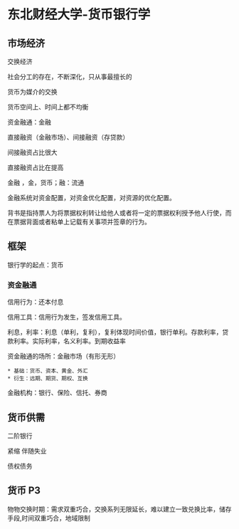 # 东北财经大学-货币银行学

## 市场经济

交换经济

社会分工的存在，不断深化，只从事最擅长的

货币为媒介的交换

货币空间上、时间上都不均衡

资金融通：金融

直接融资（金融市场）、间接融资（存贷款）

间接融资占比很大

直接融资占比在提高

金融 ，金，货币；融：流通

金融系统对资金配置，对资金优化配置，对资源的优化配置。



背书是指持票人为将票据权利转让给他人或者将一定的票据权利授予他人行使，而在票据背面或者粘单上记载有关事项并签章的行为。

## 框架

银行学的起点：货币



### 资金融通

信用行为：还本付息

信用工具：信用行为发生，签发信用工具。

利息，利率：利息（单利，复利），复利体现时间价值，银行单利。存款利率，贷款利率。实际利率，名义利率。到期收益率

资金融通的场所：金融市场（有形无形）

	* 基础：货币、资本、黄金、外汇
	* 衍生：远期、期货、期权、互换

金融机构：银行、保险、信托、券商



## 货币供需

二阶银行

紧缩 伴随失业

债权债务



##  货币 P3

物物交换时期：需求双重巧合，交换系列无限延长，难以建立一致兑换比率，储存手段,时间双重巧合，地域限制





